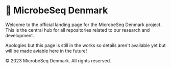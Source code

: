 # 🧬 MicrobeSeq Denmark 

Welcome to the official landing page for the MicrobeSeq Denmark project. This is the central hub for all repositories related to our research and development.

Apologies but this page is still in the works so details aren't available yet but will be made aviable here in the future!

© 2023 MicrobeSeq Denmark. All rights reserved.
